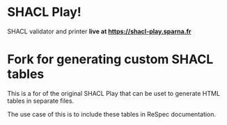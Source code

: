 # SHACL Play!
SHACL validator and printer **live at https://shacl-play.sparna.fr**

# Fork for generating custom SHACL tables
This is a for of the original SHACL Play that can be uset to generate
HTML tables in separate files.

The use case of this is to include these tables in ReSpec documentation.
